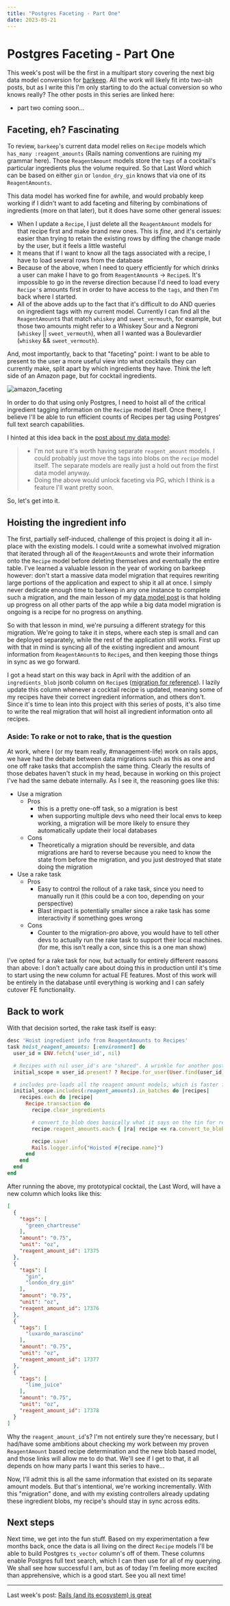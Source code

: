 ```yaml
---
title: "Postgres Faceting - Part One"
date: 2023-05-21
---
```


# Postgres Faceting - Part One

This week's post will be the first in a multipart story covering the next big data model conversion for [barkeep](https://barkeep.website). All the work will likely fit into two-ish posts, but as I write this I'm only starting to do the actual conversion so who knows really? The other posts in this series are linked here:

- part two coming soon...

## Faceting, eh? Fascinating

To review, `barkeep`'s current data model relies on `Recipe` models which `has_many :reagent_amounts` (Rails naming conventions are ruining my grammar here). Those `ReagentAmount` models store the `tags` of a cocktail's particular ingredients plus the volume required. So that Last Word which can be based on either `gin` or `london_dry_gin` knows that via one of its `ReagentAmounts`.

This data model has worked fine for awhile, and would probably keep working if I didn't want to add faceting and filtering by combinations of ingredients (more on that later), but it does have some other general issues:

- When I update a `Recipe`, I just delete all the `ReagentAmount` models for that recipe first and make brand new ones. This is _fine_, and it's certainly easier than trying to retain the existing rows by diffing the change made by the user, but it feels a little wasteful
- It means that if I want to know all the tags associated with a recipe, I have to load several rows from the database
- Because of the above, when I need to query efficiently for which drinks a user can make I have to go from `ReagentAmount`s -> `Recipe`s. It's impossible to go in the reverse direction because I'd need to load every `Recipe'`s amounts first in order to have access to the `tags`, and then I'm back where I started.
- All of the above adds up to the fact that it's difficult to do AND queries on ingredient tags with my current model. Currently I can find all the `ReagentAmount`s that match `whiskey` and `sweet_vermouth`, for example, but those two amounts might refer to a Whiskey Sour and a Negroni (`whiskey` || `sweet_vermouth`), when all I wanted was a Boulevardier (`whiskey` && `sweet_vermouth`). 

And, most importantly, back to that "faceting" point: I want to be able to present to the user a more useful view into what cocktails they can currently make, split apart by which ingredients they have. Think the left side of an Amazon page, but for cocktail ingredients.

![amazon_faceting](/blog/docs/assets/2023-05-21/amazon_faceting.png)

In order to do that using only Postgres, I need to hoist all of the critical ingredient tagging information on the `Recipe` model itself. Once there, I believe I'll be able to run efficient counts of Recipes per tag using Postgres' full text search capabilities.

I hinted at this idea back in the [post about my data model](https://edbrown23.github.io/blog/2023/02/26/data-model-importance):

> - I'm not sure it's worth having separate `reagent_amount` models. I could probably just move the tags into blobs on the `recipe` model itself. The separate models are really just a hold out from the first data model anyway.
> - Doing the above would unlock faceting via PG, which I think is a feature I'll want pretty soon.

So, let's get into it.

## Hoisting the ingredient info

The first, partially self-induced, challenge of this project is doing it all in-place with the existing models. I could write a somewhat involved migration that iterated through all of the `ReagentAmount`s and wrote their information onto the `Recipe` model before deleting themselves and eventually the entire table. I've learned a valuable lesson in the year of working on barkeep however: don't start a massive data model migration that requires rewriting large portions of the application and expect to ship it all at once. I simply never dedicate enough time to barkeep in any one instance to complete such a migration, and the main lesson of my [data model post](https://edbrown23.github.io/blog/2023/02/26/data-model-importance) is that holding up progress on all other parts of the app while a big data model migration is ongoing is a recipe for no progress on anything.

So with that lesson in mind, we're pursuing a different strategy for this migration. We're going to take it in steps, where each step is small and can be deployed separately, while the rest of the application still works. First up with that in mind is syncing all of the existing ingredient and amount information from `ReagentAmount`s to `Recipe`s, and then keeping those things in sync as we go forward.

I got a head start on this way back in April with the addition of an `ingredients_blob` jsonb column on `Recipe`s ([migration for reference](https://github.com/edbrown23/barkeep/blob/master/db/migrate/20230328022702_add_ingredients_blob_to_recipes.rb)). I lazily update this column whenever a cocktail recipe is updated, meaning some of my recipes have their correct ingredient information, and others don't. Since it's time to lean into this project with this series of posts, it's also time to write the real migration that will hoist all ingredient information onto all recipes.

### Aside: To rake or not to rake, that is the question

At work, where I (or my team really, #management-life) work on rails apps, we have had the debate between data migrations such as this as one and one off rake tasks that accomplish the same thing. Clearly the results of those debates haven't stuck in my head, because in working on this project I've had the same debate internally. As I see it, the reasoning goes like this:

- Use a migration
	- Pros
		- this is a pretty one-off task, so a migration is best
		- when supporting multiple devs who need their local envs to keep working, a migration will be more likely to ensure they automatically update their local databases
	- Cons
		- Theoretically a migration should be reversible, and data migrations are hard to reverse because you need to know the state from before the migration, and you just destroyed that state doing the migration
- Use a rake task
	- Pros
		- Easy to control the rollout of a rake task, since you need to manually run it (this could be a con too, depending on your perspective)
		- Blast impact is potentially smaller since a rake task has some interactivity if something goes wrong
	- Cons
		- Counter to the migration-pro above, you would have to tell other devs to actually run the rake task to support their local machines. (for me, this isn't really a con, since this is a one man show)

I've opted for a rake task for now, but actually for entirely different reasons than above: I don't actually care about doing this in production until it's time to start using the new column for actual FE features. Most of this work will be entirely in the database until everything is working and I can safely cutover FE functionality.

## Back to work

With that decision sorted, the rake task itself is easy:

```ruby
desc 'Hoist ingredient info from ReagentAmounts to Recipes'
task hoist_reagent_amounts: [:environment] do
  user_id = ENV.fetch('user_id', nil)

  # Recipes with nil user_id's are "shared". A wrinkle for another post
  initial_scope = user_id.present? ? Recipe.for_user(User.find(user_id)) : Recipe.for_user(nil)

  # includes pre-loads all the reagent amount models, which is faster for rails
  initial_scope.includes(:reagent_amounts).in_batches do |recipes|
    recipes.each do |recipe|
      Recipe.transaction do
        recipe.clear_ingredients

		# convert_to_blob does basically what it says on the tin for reagent amounts
        recipe.reagent_amounts.each { |ra| recipe << ra.convert_to_blob }

        recipe.save!
        Rails.logger.info("Hoisted #{recipe.name}")
      end
    end
  end
end
```

After running the above, my prototypical cocktail, the Last Word, will have a new column which looks like this:

```json
[
  {
    "tags": [
      "green_chartreuse"
    ],
    "amount": "0.75",
    "unit": "oz",
    "reagent_amount_id": 17375
  },
  {
    "tags": [
      "gin",
      "london_dry_gin"
    ],
    "amount": "0.75",
    "unit": "oz",
    "reagent_amount_id": 17376
  },
  {
    "tags": [
      "luxardo_marascino"
    ],
    "amount": "0.75",
    "unit": "oz",
    "reagent_amount_id": 17377
  },
  {
    "tags": [
      "lime_juice"
    ],
    "amount": "0.75",
    "unit": "oz",
    "reagent_amount_id": 17378
  }
]
```

Why the `reagent_amount_id`'s? I'm not entirely sure they're necessary, but I had/have some ambitions about checking my work between my proven `ReagentAmount` based recipe determination and the new blob based model, and those links will allow me to do that. We'll see if I get to that, it all depends on how many parts I want this series to have...

Now, I'll admit this is all the same information that existed on its separate amount models. But that's intentional, we're working incrementally. With this "migration" done, and with my existing controllers already updating these ingredient blobs, my recipe's should stay in sync across edits.

## Next steps

Next time, we get into the fun stuff. Based on my experimentation a few months back, once the data is all living on the direct `Recipe` models I'll be able to build Postgres `ts_vector` column's off of them. These columns enable Postgres full text search, which I can then use for all of my querying. We shall see how successful I am, but as of today I'm feeling more excited than apprehensive, which is a good start. See you all next time!

<hr>

Last week's post: [Rails (and its ecosystem) is great](https://edbrown23.github.io/blog/2023/05/07/rails-ecosystem-is-great)

